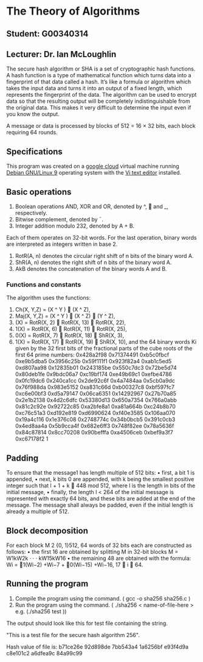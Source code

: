 # The Theory of Algorithms
## Student: G00340314
## Lecturer: Dr. Ian McLoughlin


The secure hash algorithm or SHA is a set of cryptographic hash functions. A hash function is a type of mathematical function which turns data into a fingerprint of that data called a hash. It’s like a formula or algorithm which takes the input data and turns it into an output of a fixed length, which represents the fingerprint of the data. The algorithm can be used to encrypt data so that the resulting output will be completely indistinguishable from the original data. This makes it very difficult to determine the input even if you know the output.
 

A message or data is processed by blocks of 512 = 16 × 32 bits, each block requiring 64 rounds.

## Specifications
This program was created on a [google cloud](https://cloud.google.com/) virtual machine running [Debian GNU/Linux 9](https://www.debian.org/) operating system with the [Vi text editor](https://www.vim.org/download.php) installed.

## Basic operations
1. Boolean operations AND, XOR and OR, denoted by ^,  and _, respectively.
2. Bitwise complement, denoted by ¯.
3. Integer addition modulo 232, denoted by A + B.

Each of them operates on 32-bit words. For the last operation, binary words are interpreted as
integers written in base 2.

1. RotR(A, n) denotes the circular right shift of n bits of the binary word A.
2. ShR(A, n) denotes the right shift of n bits of the binary word A.
3. AkB denotes the concatenation of the binary words A and B.

### Functions and constants
The algorithm uses the functions:
1. Ch(X, Y,Z) = (X ^ Y )  (X ^ Z),
2. Maj(X, Y,Z) = (X ^ Y )  (X ^ Z)  (Y ^ Z),
3. (X) = RotR(X, 2)  RotR(X, 13)  RotR(X, 22),
4. 1(X) = RotR(X, 6)  RotR(X, 11)  RotR(X, 25),
5. 0(X) = RotR(X, 7)  RotR(X, 18)  ShR(X, 3),
6. 1(X) = RotR(X, 17)  RotR(X, 19)  ShR(X, 10),
and the 64 binary words Ki given by the 32 first bits of the fractional parts of the cube roots of the first
64 prime numbers:
0x428a2f98 0x71374491 0xb5c0fbcf 0xe9b5dba5 0x3956c25b 0x59f111f1 0x923f82a4 0xab1c5ed5
0xd807aa98 0x12835b01 0x243185be 0x550c7dc3 0x72be5d74 0x80deb1fe 0x9bdc06a7 0xc19bf174
0xe49b69c1 0xefbe4786 0x0fc19dc6 0x240ca1cc 0x2de92c6f 0x4a7484aa 0x5cb0a9dc 0x76f988da
0x983e5152 0xa831c66d 0xb00327c8 0xbf597fc7 0xc6e00bf3 0xd5a79147 0x06ca6351 0x14292967
0x27b70a85 0x2e1b2138 0x4d2c6dfc 0x53380d13 0x650a7354 0x766a0abb 0x81c2c92e 0x92722c85
0xa2bfe8a1 0xa81a664b 0xc24b8b70 0xc76c51a3 0xd192e819 0xd6990624 0xf40e3585 0x106aa070
0x19a4c116 0x1e376c08 0x2748774c 0x34b0bcb5 0x391c0cb3 0x4ed8aa4a 0x5b9cca4f 0x682e6ff3
0x748f82ee 0x78a5636f 0x84c87814 0x8cc70208 0x90befffa 0xa4506ceb 0xbef9a3f7 0xc67178f2
1

## Padding
To ensure that the message1 has length multiple of 512 bits:
• first, a bit 1 is appended,
• next, k bits 0 are appended, with k being the smallest positive integer such that l + 1 + k  448
mod 512, where l is the length in bits of the initial message,
• finally, the length l < 264 of the initial message is represented with exactly 64 bits, and these bits
are added at the end of the message.
The message shall always be padded, even if the initial length is already a multiple of 512.

## Block decomposition
For each block M 2 {0, 1}512, 64 words of 32 bits each are constructed as follows:
• the first 16 are obtained by splitting M in 32-bit blocks
M = W1kW2k · · · kW15kW16
• the remaining 48 are obtained with the formula:
Wi = 1(Wi−2) +Wi−7 + 0(Wi−15) +Wi−16, 17  i  64.

## Running the program
1. Compile the program using the command. ( gcc -o sha256 sha256.c )
2. Run the program using the command. ( ./sha256 < name-of-file-here > e.g. (./sha256 test ))
    
The output should look like this for test file containing the string. 

"This is a test file for the secure hash algorithm 256". 

Hash value of file is: 
b71ce26e 92d898de 7bb543a4 1a6256bf e93f4d9a c8e101c2 a6dfea9c 84a99c99





